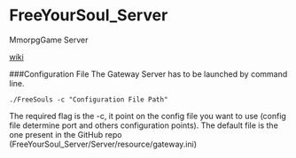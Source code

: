 # FreeYourSoul_Server
MmorpgGame  Server

[wiki](https://github.com/FreeYourSoul/FreeYourSoul_Server/wiki/FySGateway)

###Configuration File 
The Gateway Server has to be launched by command line.

``
./FreeSouls -c "Configuration File Path"
``

The required flag is the -c, it point on the config file you want to use (config file determine port and others configuration points).
The default file is the one present in the GitHub repo (FreeYourSoul_Server/Server/resource/gateway.ini)
